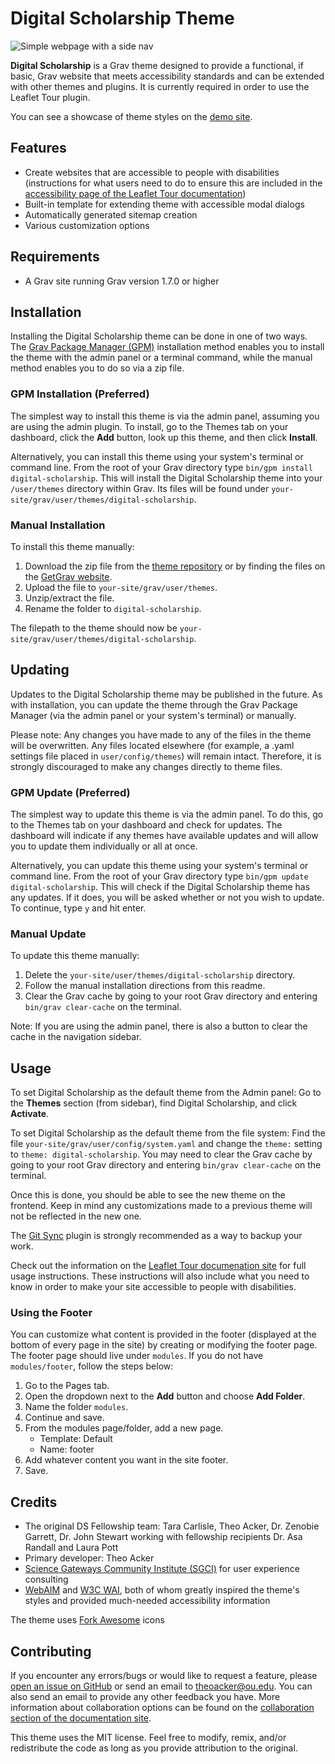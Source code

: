 # Digital Scholarship Theme

![Simple webpage with a side nav](./screenshot.png)

**Digital Scholarship** is a Grav theme designed to provide a functional, if basic, Grav website that meets accessibility standards and can be extended with other themes and plugins. It is currently required in order to use the Leaflet Tour plugin.

You can see a showcase of theme styles on the [demo site](https://leaflet-tour.oucreate.com/theme-demo).

<h2 id="features">Features</h2>

- Create websites that are accessible to people with disabilities (instructions for what users need to do to ensure this are included in the [accessibility page of the Leaflet Tour documentation](https://leaflet-tour.oucreate.com/accessibility))
- Built-in template for extending theme with accessible modal dialogs
- Automatically generated sitemap creation
- Various customization options

<h2 id="requirements">Requirements</h2>

- A Grav site running Grav version 1.7.0 or higher

<h2 id="installation">Installation</h2>

Installing the Digital Scholarship theme can be done in one of two ways. The [Grav Package Manager (GPM)](https://learn.getgrav.org/cli-console/grav-cli-gpm) installation method enables you to install the theme with the admin panel or a terminal command, while the manual method enables you to do so via a zip file.

<h3 id="gpm-installation">GPM Installation (Preferred)</h3>

The simplest way to install this theme is via the admin panel, assuming you are using the admin plugin. To install, go to the Themes tab on your dashboard, click the **Add** button, look up this theme, and then click **Install**.

Alternatively, you can install this theme using your system's terminal or command line. From the root of your Grav directory type `bin/gpm install digital-scholarship`. This will install the Digital Scholarship theme into your `/user/themes` directory within Grav. Its files will be found under `your-site/grav/user/themes/digital-scholarship`.

<h3 id="manual-installation">Manual Installation</h3>

To install this theme manually:

1. Download the zip file from the [theme repository](https://github.com/oulibraries/grav-theme-digital-scholarship) or by finding the files on the [GetGrav website](https://getgrav.org/downloads/plugins).
2. Upload the file to `your-site/grav/user/themes`.
3. Unzip/extract the file.
4. Rename the folder to `digital-scholarship`.

The filepath to the theme should now be `your-site/grav/user/themes/digital-scholarship`.

<h2 id="updating">Updating</h2>

Updates to the Digital Scholarship theme may be published in the future. As with installation, you can update the theme through the Grav Package Manager (via the admin panel or your system's terminal) or manually.

Please note: Any changes you have made to any of the files in the theme will be overwritten. Any files located elsewhere (for example, a .yaml settings file placed in `user/config/themes`) will remain intact. Therefore, it is strongly discouraged to make any changes directly to theme files.

<h3 id="gpm-update">GPM Update (Preferred)</h3>

The simplest way to update this theme is via the admin panel. To do this, go to the Themes tab on your dashboard and check for updates. The dashboard will indicate if any themes have available updates and will allow you to update them individually or all at once.

Alternatively, you can update this theme using your system's terminal or command line. From the root of your Grav directory type `bin/gpm update digital-scholarship`. This will check if the Digital Scholarship theme has any updates. If it does, you will be asked whether or not you wish to update. To continue, type `y` and hit enter.

<h3 id="manual-update">Manual Update</h3>

To update this theme manually:

1. Delete the `your-site/user/themes/digital-scholarship` directory.
2. Follow the manual installation directions from this readme.
3. Clear the Grav cache by going to your root Grav directory and entering `bin/grav clear-cache` on the terminal.

Note: If you are using the admin panel, there is also a button to clear the cache in the navigation sidebar.

<h2 id="usage">Usage</h2>

To set Digital Scholarship as the default theme from the Admin panel: Go to the **Themes** section (from sidebar), find Digital Scholarship, and click **Activate**.

To set Digital Scholarship as the default theme from the file system: Find the file `your-site/grav/user/config/system.yaml` and change the `theme:` setting to `theme: digital-scholarship`. You may need to clear the Grav cache by going to your root Grav directory and entering `bin/grav clear-cache` on the terminal.

Once this is done, you should be able to see the new theme on the frontend. Keep in mind any customizations made to a previous theme will not be reflected in the new one.

The [Git Sync](https://github.com/trilbymedia/grav-plugin-git-sync) plugin is strongly recommended as a way to backup your work.

Check out the information on the [Leaflet Tour documenation site](https://leaflet-tour.oucreate.com) for full usage instructions. These instructions will also include what you need to know in order to make your site accessible to people with disabilities.

<h3 id="using-the-footer">Using the Footer</h3>

You can customize what content is provided in the footer (displayed at the bottom of every page in the site) by creating or modifying the footer page. The footer page should live under `modules`. If you do not have `modules/footer`, follow the steps below:

1. Go to the Pages tab.
2. Open the dropdown next to the **Add** button and choose **Add Folder**.
3. Name the folder `modules`.
4. Continue and save.
5. From the modules page/folder, add a new page.
    - Template: Default
    - Name: footer
6. Add whatever content you want in the site footer.
7. Save.

<h2 id="credits">Credits</h2>

- The original DS Fellowship team: Tara Carlisle, Theo Acker, Dr. Zenobie Garrett, Dr. John Stewart working with fellowship recipients Dr. Asa Randall and Laura Pott
- Primary developer: Theo Acker
- [Science Gateways Community Institute (SGCI)](https://sciencegateways.org/) for user experience consulting
- [WebAIM](https://webaim.org/) and [W3C WAI](https://www.w3.org/WAI/), both of whom greatly inspired the theme's styles and provided much-needed accessibility information

The theme uses [Fork Awesome](https://forkaweso.me/Fork-Awesome/) icons

<h2 id="contributing">Contributing</h2>

If you encounter any errors/bugs or would like to request a feature, please [open an issue on GitHub](https://github.com/oulibraries/grav-plugin-leaflet-tour/issues) or send an email to theoacker@ou.edu. You can also send an email to provide any other feedback you have. More information about collaboration options can be found on the [collaboration section of the documentation site](https://leaflet-tour.oucreate.com/home#collaboration).

This theme uses the MIT license. Feel free to modify, remix, and/or redistribute the code as long as you provide attribution to the original.